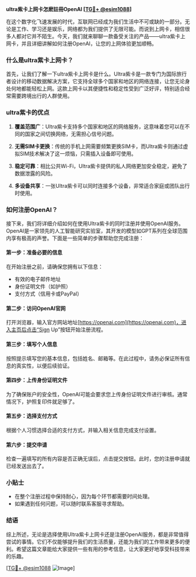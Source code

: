 **ultra紫卡上网卡怎麽註冊OpenAI [[TG💪+ @esim1088](https://t.me/s/esim1088)]**

在这个数字化飞速发展的时代，互联网已经成为我们生活中不可或缺的一部分。无论是工作、学习还是娱乐，网络都为我们提供了无限可能。而说到上网卡，相信很多人都对它并不陌生。今天，我们就来聊聊一款备受关注的产品——ultra紫卡上网卡，并且详细讲解如何注册OpenAI，让您的上网体验更加顺畅。

### 什么是ultra紫卡上网卡？

首先，让我们了解一下ultra紫卡上网卡是什么。Ultra紫卡是一款专门为国际旅行者设计的移动数据解决方案，它支持全球多个国家和地区的网络连接，让您无论身处何地都能轻松上网。这款上网卡以其便捷性和稳定性受到广泛好评，特别适合经常需要跨境出行的人群使用。

### ultra紫卡的优点

1. **覆盖范围广**：Ultra紫卡支持多个国家和地区的网络服务，这意味着您可以在不同的国家之间切换网络，无需担心信号问题。
   
2. **无需SIM卡更换**：传统的手机上网需要频繁更换SIM卡，而Ultra紫卡则通过虚拟SIM技术解决了这一烦恼，只需插入设备即可使用。

3. **稳定可靠**：相比公共Wi-Fi，Ultra紫卡提供的私人网络更加安全稳定，避免了数据泄露的风险。

4. **多设备共享**：一张Ultra紫卡可以同时连接多个设备，非常适合家庭或团队出行时使用。

### 如何注册OpenAI？

接下来，我们将详细介绍如何在使用Ultra紫卡的同时注册并使用OpenAI服务。OpenAI是一家领先的人工智能研究实验室，其开发的模型如GPT系列在全球范围内享有极高的声誉。下面是一些简单的步骤帮助您完成注册：

#### 第一步：准备必要的信息

在开始注册之前，请确保您拥有以下信息：
- 有效的电子邮件地址
- 身份证明文件（如护照）
- 支付方式（信用卡或PayPal）

#### 第二步：访问OpenAI官网

打开浏览器，输入官方网站地址[https://openai.com](https://openai.com)，进入主页后点击“Sign Up”按钮开始注册流程。

#### 第三步：填写个人信息

按照提示填写您的基本信息，包括姓名、邮箱等。在此过程中，请务必保证所有信息的真实性，以便后续验证。

#### 第四步：上传身份证明文件

为了确保账户的安全性，OpenAI可能会要求您上传身份证明文件进行审核。通常情况下，护照复印件就足够了。

#### 第五步：选择支付方式

根据个人习惯选择合适的支付方式，并输入相关信息完成支付设置。

#### 第六步：提交申请

检查一遍填写的所有内容是否正确无误后，点击提交按钮。此时，您的注册申请就已经发送出去了。

### 小贴士

- 在整个注册过程中保持耐心，因为每个环节都需要时间处理。
- 如果遇到任何问题，可以随时联系客服寻求帮助。

### 结语

综上所述，无论是选择使用Ultra紫卡上网卡还是注册OpenAI服务，都是非常值得尝试的事情。它们不仅能够提升我们的生活质量，还能为我们的工作带来更多的便利。希望这篇文章能给大家提供一些有用的参考信息，让大家更好地享受科技带来的乐趣。

[[TG💪+ @esim1088](https://t.me/s/esim1088) ![Image](https://i.postimg.cc/4NQfJmqS/Snipaste-2025-05-13-00-14-12.png)]